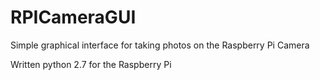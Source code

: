 RPICameraGUI
============

Simple graphical interface for taking photos on the Raspberry Pi Camera

Written python 2.7 for the Raspberry Pi

